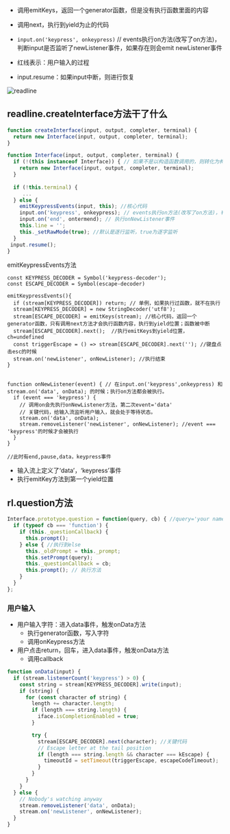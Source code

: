 - 调用emitKeys，返回一个generator函数，但是没有执行函数里面的内容
- 调用next，执行到yield为止的代码
- `input.on('keypress', onkeypress)`  // events执行on方法(改写了on方法)，判断input是否监听了newListener事件，如果存在则会emit newListener事件
- 红线表示：用户输入的过程

- input.resume：如果input中断，则进行恢复

![readline](/Users/rainbow/Documents/前端/脚手架开发/project/rainbow-lerna-cli/images/week5/jiacan/readline.png)

## readline.createInterface方法干了什么

```js
function createInterface(input, output, completer, terminal) {
  return new Interface(input, output, completer, terminal);
}

function Interface(input, output, completer, terminal) {
  if (!(this instanceof Interface)) { // 如果不是以构造函数调用的，则转化为构造函数调用
    return new Interface(input, output, completer, terminal);
  }
  
  if (!this.terminal) {
	 ...
  } else {
    emitKeypressEvents(input, this); //核心代码
    input.on('keypress', onkeypress); // events执行on方法(改写了on方法)，判断input是否监听了newListener事件，如果存在则会emit newListener事件，并把'keypress'事件名称作为参数带给方法
    input.on('end', ontermend); // 执行onNewListener事件
    this.line = '';
    this._setRawMode(true); //默认是逐行监听，true为逐字监听  
  } 
 input.resume();
}

```

emitKeypressEvents方法

```JS
const KEYPRESS_DECODER = Symbol('keypress-decoder');
const ESCAPE_DECODER = Symbol(escape-decoder)

emitKeypressEvents(){
  if (stream[KEYPRESS_DECODER]) return; // 单例，如果执行过函数，就不在执行
  stream[KEYPRESS_DECODER] = new StringDecoder('utf8');
  stream[ESCAPE_DECODER] = emitKeys(stream); //核心代码，返回一个generator函数，只有调用next方法才会执行函数内容，执行到yield位置；函数被中断
  stream[ESCAPE_DECODER].next();  //执行emitKeys到yield位置，ch=undefined
  const triggerEscape = () => stream[ESCAPE_DECODER].next(''); //键盘点击esc的时候
  stream.on('newListener', onNewListener); //执行结束
}


function onNewListener(event) { // 在input.on('keypress',onkeypress) 和 stream.on('data', onData); 的时候；执行on方法都会被执行。
  if (event === 'keypress') {
    // 调用on会先执行onNewListener方法，第二次event='data'
    // 关键代码，给输入流监听用户输入，就会处于等待状态。
    stream.on('data', onData); 
    stream.removeListener('newListener', onNewListener); //event === 'keypress'的时候才会被执行
  }
}

//此时有end,pause,data，keypress事件
```

- 输入流上定义了‘data’，‘keypress’事件
- 执行emitKey方法到第一个yield位置

## rl.question方法

```js
Interface.prototype.question = function(query, cb) { //query='your name'
  if (typeof cb === 'function') {
    if (this._questionCallback) {
      this.prompt();
    } else { //执行到else
      this._oldPrompt = this._prompt;
      this.setPrompt(query);
      this._questionCallback = cb;
      this.prompt(); // 执行方法
    }
  }
};
```

### 用户输入

- 用户输入字符：进入data事件，触发onData方法
  - 执行generator函数，写入字符
  - 调用onKeypress方法
- 用户点击return，回车，进入data事件，触发onData方法
  - 调用callback

```js
function onData(input) {
  if (stream.listenerCount('keypress') > 0) {
    const string = stream[KEYPRESS_DECODER].write(input);
    if (string) {
      for (const character of string) {
        length += character.length;
        if (length === string.length) {
          iface.isCompletionEnabled = true;
        }

        try {
          stream[ESCAPE_DECODER].next(character); //关键代码
          // Escape letter at the tail position
          if (length === string.length && character === kEscape) {
            timeoutId = setTimeout(triggerEscape, escapeCodeTimeout);
          }
        } 
      }
    }
  } else {
    // Nobody's watching anyway
    stream.removeListener('data', onData);
    stream.on('newListener', onNewListener);
  }
}
```



